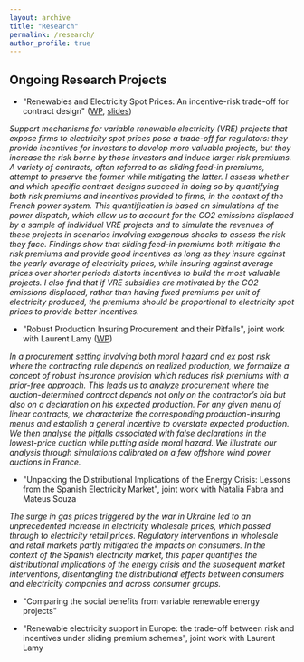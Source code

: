 ```yaml
---
layout: archive
title: "Research"
permalink: /research/
author_profile: true
---
```

<!-- Google tag (gtag.js) -->
<script async src="https://www.googletagmanager.com/gtag/js?id=G-Z7QB0ZV44P"></script>
<script>
  window.dataLayer = window.dataLayer || [];
  function gtag(){dataLayer.push(arguments);}
  gtag('js', new Date());

  gtag('config', 'G-Z7QB0ZV44P');
</script>

Ongoing Research Projects
------

- "Renewables and Electricity Spot Prices: An incentive-risk trade-off for contract design" ([WP](http://c-leblanc.github.io/files/Contract_Design_Renewables_202312.pdf), [slides](http://c-leblanc.github.io/files/Contract_Design_Renewables_slides_202310.pdf))

*Support mechanisms for variable renewable electricity (VRE) projects that expose firms to electricity spot prices pose a trade-off for regulators: they provide incentives for investors to develop more valuable projects, but they increase the risk borne by those investors and induce larger risk premiums. A variety of contracts, often referred to as sliding feed-in premiums, attempt to preserve the former while mitigating the latter. I assess whether and which specific contract designs succeed in doing so by quantifying both risk premiums and incentives provided to firms, in the context of the French power system. This quantification is based on simulations of the power dispatch, which allow us to account for the CO2 emissions displaced by a sample of individual VRE projects and to simulate the revenues of these projects in scenarios involving exogenous shocks to assess the risk they face. Findings show that sliding feed-in premiums both mitigate the risk premiums and provide good incentives as long as they insure against the yearly average of electricity prices, while insuring against average prices over shorter periods distorts incentives to build the most valuable projects. I also find that if VRE subsidies are motivated by the CO2 emissions displaced, rather than having fixed premiums per unit of electricity produced, the premiums should be proportional to electricity spot prices to provide better incentives.*

- "Robust Production Insuring Procurement and their Pitfalls", joint work with Laurent Lamy ([WP](http://c-leblanc.github.io/files/Robust_Production_Insuring_20240423.pdf))

*In a procurement setting involving both moral hazard and ex post risk where the contracting rule depends on realized production, we formalize a concept of robust insurance provision which reduces risk premiums with a prior-free approach. This leads us to analyze procurement where the auction-determined contract depends not only on the contractor’s bid but also on a declaration on his expected production. For any given menu of linear contracts, we characterize the corresponding production-insuring menus and establish a general incentive to overstate expected production. We then analyse the pitfalls associated with false declarations in the lowest-price auction while putting aside moral hazard. We illustrate our analysis through simulations calibrated on a few offshore wind power auctions in France.*

- "Unpacking the Distributional Implications of the Energy Crisis: Lessons from the Spanish Electricity Market", joint work with Natalia Fabra and Mateus Souza

*The surge in gas prices triggered by the war in Ukraine led to an unprecedented increase in electricity wholesale prices, which passed through to electricity retail prices. Regulatory interventions in wholesale and retail markets partly mitigated the impacts on consumers. In the context of the Spanish electricity market, this paper quantifies the distributional implications of the energy crisis and the subsequent market interventions, disentangling the distributional effects between consumers and electricity companies and across consumer groups.*

- "Comparing the social benefits from variable renewable energy projects"

- "Renewable electricity support in Europe: the trade-off between risk and incentives under sliding premium schemes", joint work with Laurent Lamy
